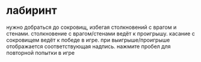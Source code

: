 # лабиринт
нужно добраться до  сокровищ, избегая столкновений с врагом и стенами.
столкновение с врагом/стенами ведёт к проигрышу.
касание с сокровищем ведёт к победе в игре.
при выигрыше/проигрыше отображается соответствующая надпись.
нажмите пробел для повторной попытки в игре

